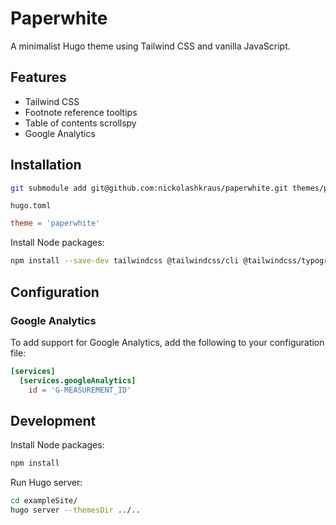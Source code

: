 # Paperwhite

A minimalist Hugo theme using Tailwind CSS and vanilla JavaScript.

## Features

- Tailwind CSS
- Footnote reference tooltips
- Table of contents scrollspy
- Google Analytics

## Installation

```bash
git submodule add git@github.com:nickolashkraus/paperwhite.git themes/paperwhite
```

`hugo.toml`

```toml
theme = 'paperwhite'
```

Install Node packages:

```bash
npm install --save-dev tailwindcss @tailwindcss/cli @tailwindcss/typography
```

## Configuration

### Google Analytics

To add support for Google Analytics, add the following to your configuration
file:

```toml
[services]
  [services.googleAnalytics]
    id = 'G-MEASUREMENT_ID'
```

## Development

Install Node packages:

```bash
npm install
```

Run Hugo server:

```bash
cd exampleSite/
hugo server --themesDir ../..
```
